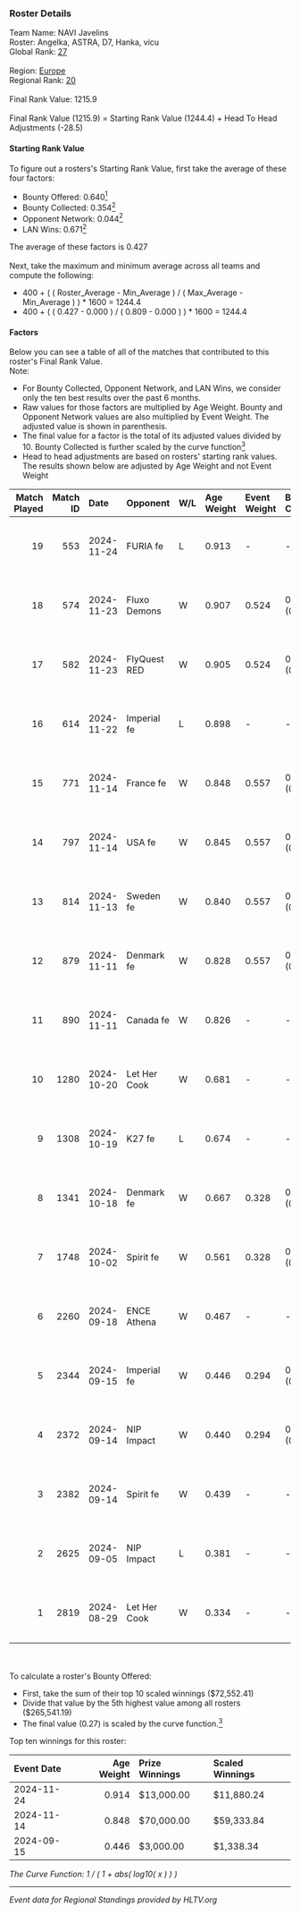 ### Roster Details<br />
Team Name: NAVI Javelins<br />
Roster: Angelka, ASTRA, D7, Hanka, vicu<br />
Global Rank: [27](../../standings_global_2025_01_06.md)<br />
<br />
Region: [Europe]( ../../standings_europe_2025_01_06.md)<br />
Regional Rank: [20]( ../../standings_europe_2025_01_06.md)<br />
<br />
Final Rank Value:  1215.9<br />
<br />
Final Rank Value (1215.9) = Starting Rank Value (1244.4) + Head To Head Adjustments (-28.5)<br />

#### Starting Rank Value<br />
To figure out a rosters's Starting Rank Value, first take the average of these four factors:<br />
- Bounty Offered: 0.640[<sup>1</sup>](#table2)
- Bounty Collected: 0.354[<sup>2</sup>](#table1)
- Opponent Network: 0.044[<sup>2</sup>](#table1)
- LAN Wins: 0.671[<sup>2</sup>](#table1)

The average of these factors is 0.427<br />
<br />
Next, take the maximum and minimum average across all teams and compute the following:<br />
- 400 + ( ( Roster_Average - Min_Average ) / ( Max_Average - Min_Average ) ) * 1600 = 1244.4
- 400 + ( ( 0.427 - 0.000 ) / ( 0.809 - 0.000 ) ) * 1600 = 1244.4


#### Factors<br />
Below you can see a table of all of the matches that contributed to this roster's Final Rank Value.<br />
Note:<br />

- For Bounty Collected, Opponent Network, and LAN Wins, we consider only the ten best results over the past 6 months.
- Raw values for those factors are multiplied by Age Weight. Bounty and Opponent Network values are also multiplied by Event Weight. The adjusted value is shown in parenthesis.
- The final value for a factor is the total of its adjusted values divided by 10. Bounty Collected is further scaled by the curve function[<sup>3</sup>](#curveFunction)
- Head to head adjustments are based on rosters' starting rank values. The results shown below are adjusted by Age Weight and not Event Weight
<span id="table1"></span><br />


| Match Played | Match ID | Date       | Opponent     | W/L | Age Weight | Event Weight | Bounty Collected | Opponent Network | LAN Wins  | H2H Adj. | Roster                            |
| -: | -: | :- | :- | :- | :- | :- | :- | :- | :- | -: | :- |
|           19 |      553 | 2024-11-24 | FURIA fe     | L   | 0.913      | -            | -                | -                | -         |   -12.99 | Angelka, ASTRA, D7, Hanka, vicu   |
|           18 |      574 | 2024-11-23 | Fluxo Demons | W   | 0.907      | 0.524        | 0.036 (0.017)    | 0.184 (0.087)    | 1 (0.907) |     3.20 | Angelka, ASTRA, D7, Hanka, vicu   |
|           17 |      582 | 2024-11-23 | FlyQuest RED | W   | 0.905      | 0.524        | 0.015 (0.007)    | 0.149 (0.070)    | 1 (0.905) |     1.60 | Angelka, ASTRA, D7, Hanka, vicu   |
|           16 |      614 | 2024-11-22 | Imperial fe  | L   | 0.898      | -            | -                | -                | -         |   -14.22 | Angelka, ASTRA, D7, Hanka, vicu   |
|           15 |      771 | 2024-11-14 | France fe    | W   | 0.848      | 0.557        | 0.128 (0.060)    | 0.155 (0.073)    | 1 (0.848) |     6.04 | Angelka, Hanka, LETi, Liina, vicu |
|           14 |      797 | 2024-11-14 | USA fe       | W   | 0.845      | 0.557        | 0.032 (0.015)    | 0.074 (0.035)    | 1 (0.845) |     3.01 | Angelka, Hanka, LETi, Liina, vicu |
|           13 |      814 | 2024-11-13 | Sweden fe    | W   | 0.840      | 0.557        | 0.016 (0.007)    | 0.037 (0.017)    | 1 (0.840) |     1.16 | Angelka, Hanka, LETi, Liina, vicu |
|           12 |      879 | 2024-11-11 | Denmark fe   | W   | 0.828      | 0.557        | 0.019 (0.009)    | 0.113 (0.052)    | 1 (0.828) |     1.83 | Angelka, Hanka, LETi, Liina, vicu |
|           11 |      890 | 2024-11-11 | Canada fe    | W   | 0.826      | -            | -                | -                | 1 (0.826) |     0.33 | Angelka, Hanka, LETi, Liina, vicu |
|           10 |     1280 | 2024-10-20 | Let Her Cook | W   | 0.681      | -            | -                | -                | 0 (0.000) |     0.96 | Angelka, ASTRA, D7, Hanka, vicu   |
|            9 |     1308 | 2024-10-19 | K27 fe       | L   | 0.674      | -            | -                | -                | -         |   -19.77 | Angelka, ASTRA, D7, Hanka, vicu   |
|            8 |     1341 | 2024-10-18 | Denmark fe   | W   | 0.667      | 0.328        | 0.019 (0.004)    | 0.113 (0.025)    | 0 (0.000) |     1.35 | Angelka, ASTRA, D7, Hanka, vicu   |
|            7 |     1748 | 2024-10-02 | Spirit fe    | W   | 0.561      | 0.328        | 0.007 (0.001)    | 0.106 (0.020)    | 0 (0.000) |     0.70 | Angelka, ASTRA, D7, Hanka, vicu   |
|            6 |     2260 | 2024-09-18 | ENCE Athena  | W   | 0.467      | -            | -                | -                | -         |     0.38 | Angelka, ASTRA, D7, Hanka, vicu   |
|            5 |     2344 | 2024-09-15 | Imperial fe  | W   | 0.446      | 0.294        | 0.190 (0.025)    | 0.312 (0.041)    | -         |     6.83 | Angelka, ASTRA, D7, Hanka, vicu   |
|            4 |     2372 | 2024-09-14 | NIP Impact   | W   | 0.440      | 0.294        | 0.025 (0.003)    | 0.141 (0.018)    | -         |     1.21 | Angelka, ASTRA, D7, Hanka, vicu   |
|            3 |     2382 | 2024-09-14 | Spirit fe    | W   | 0.439      | -            | -                | -                | -         |     0.57 | Angelka, ASTRA, D7, Hanka, vicu   |
|            2 |     2625 | 2024-09-05 | NIP Impact   | L   | 0.381      | -            | -                | -                | -         |   -11.06 | Angelka, ASTRA, D7, Hanka, vicu   |
|            1 |     2819 | 2024-08-29 | Let Her Cook | W   | 0.334      | -            | -                | -                | -         |     0.41 | Angelka, ASTRA, D7, Hanka, vicu   |

<br />
<span id="table2"></span><br />
To calculate a roster's Bounty Offered:<br />

- First, take the sum of their top 10 scaled winnings ($72,552.41)
- Divide that value by the 5th highest value among all rosters ($265,541.19)
- The final value (0.27) is scaled by the curve function.[<sup>3</sup>](#curveFunction)

Top ten winnings for this roster:<br />

| Event Date | Age Weight | Prize Winnings | Scaled Winnings |
| :- | -: | :- | :- |
| 2024-11-24 |      0.914 | $13,000.00     | $11,880.24      |
| 2024-11-14 |      0.848 | $70,000.00     | $59,333.84      |
| 2024-09-15 |      0.446 | $3,000.00      | $1,338.34       |


<span id="curveFunction"></span>_The Curve Function: 1 / ( 1 + abs( log10( x ) ) )_<br />

---
_Event data for Regional Standings provided by HLTV.org_<br />
